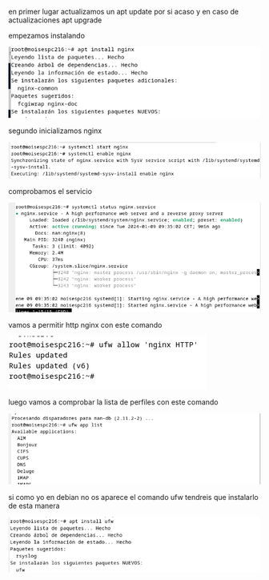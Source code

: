 en primer lugar actualizamos un apt update por si acaso y en caso de actualizaciones apt upgrade

empezamos instalando

![cap2](instalacion.png)

segundo inicializamos nginx


![cap3](start.png)

comprobamos el servicio

![cap4](estado.png)

vamos a permitir http nginx con este comando

![cap5](permitirufw.png)

luego vamos a comprobar la lista de perfiles con este comando

![cap6](ufwlist.png)

si como yo en debian no os aparece el comando ufw tendreis que instalarlo de esta manera

![cap6](install.ufw.png)

